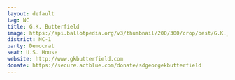 ```yaml
---
layout: default
tag: NC
title: G.K. Butterfield
image: https://api.ballotpedia.org/v3/thumbnail/200/300/crop/best/G.K._Butterfield.jpg
district: NC-1
party: Democrat
seat: U.S. House 
website: http://www.gkbutterfield.com
donate: https://secure.actblue.com/donate/sdgeorgekbutterfield
---
```


